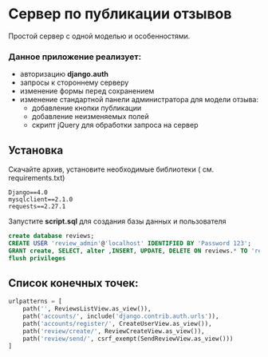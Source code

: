 # Сервер по публикации отзывов

Простой сервер с одной моделью и особенностями.

### Данное приложение реализует:
*  авторизацию __django.auth__
* запросы к стороннему серверу
* изменение формы перед сохранением
* изменение стандартной панели администратора для модели отзыва:
    - добавление кнопки публикации
    - добавление неизменяемых полей
    - скрипт jQuery для обработки запроса на сервер

## Установка

Скачайте архив, установите необходимые библиотеки ( см. requirements.txt)

```
Django==4.0
mysqlclient==2.1.0
requests==2.27.1
```

Запустите __script.sql__ для создания базы данных и пользователя
```sql
create database reviews;
CREATE USER 'review_admin'@'localhost' IDENTIFIED BY 'Password 123';
GRANT create, SELECT, alter ,INSERT, UPDATE, DELETE ON reviews.* TO 'review_admin'@'localhost';
flush privileges
```

## Список конечных точек:

```python
urlpatterns = [
    path('', ReviewsListView.as_view()),
    path('accounts/', include('django.contrib.auth.urls')),
    path('accounts/register/', CreateUserView.as_view()),
    path('review/create/', ReviewCreateView.as_view()),
    path('review/send/', csrf_exempt(SendReviewView.as_view()))
]

```
